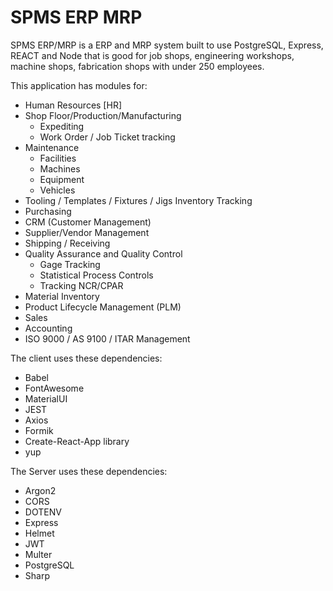 # SPMS ERP MRP  

SPMS ERP/MRP is a ERP and MRP system built to use PostgreSQL, Express, REACT and Node that is good for job shops, engineering workshops, machine shops, fabrication shops with under 250 employees.

This application has modules for:

- Human Resources [HR]
- Shop Floor/Production/Manufacturing
  - Expediting
  - Work Order / Job Ticket tracking
- Maintenance
  - Facilities  
  - Machines  
  - Equipment  
  - Vehicles  
- Tooling / Templates / Fixtures / Jigs Inventory Tracking
- Purchasing
- CRM (Customer Management)
- Supplier/Vendor Management
- Shipping / Receiving
- Quality Assurance and Quality Control
  - Gage Tracking
  - Statistical Process Controls
  - Tracking NCR/CPAR
- Material Inventory
- Product Lifecycle Management (PLM)
- Sales
- Accounting
- ISO 9000 / AS 9100 / ITAR Management

The client uses these dependencies:

- Babel
- FontAwesome
- MaterialUI
- JEST
- Axios
- Formik
- Create-React-App library
- yup

The Server uses these dependencies:

- Argon2
- CORS
- DOTENV
- Express
- Helmet
- JWT
- Multer
- PostgreSQL
- Sharp
  